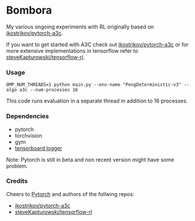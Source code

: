 # Bombora
My various ongoing experiments with RL originally based on [ikostrikov/pytorch-a3c](https://github.com/ikostrikov/pytorch-a3c).

If you want to get started with A3C check out [ikostrikov/pytorch-a3c](https://github.com/ikostrikov/pytorch-a3c) or for more extensive implementations in tensorflow refer to [steveKapturowski/tensorflow-rl](https://github.com/steveKapturowski/tensorflow-rl).



### Usage
```
OMP_NUM_THREADS=1 python main.py --env-name "PongDeterministic-v3" --algo a3c --num-processes 16
```

This code runs evaluation in a separate thread in addition to 16 processes.



### Dependencies
   * pytorch
   * torchvision
   * gym
   * [tensorboard logger](https://github.com/TeamHG-Memex/tensorboard_logger)

Note:
Pytorch is still in beta and non recent version might have some problem.

### Credits

Cheers to [Pytorch](http://pytorch.org) and authors of the follwing repos:
   
   * [ikostrikov/pytorch-a3c](https://github.com/ikostrikov/pytorch-a3c)
   * [steveKapturowski/tensorflow-rl](https://github.com/steveKapturowski/tensorflow-rl)

